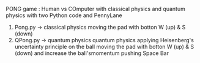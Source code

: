 PONG game : Human vs COmputer with classical physics and quantum physics with two Python code and PennyLane

1) Pong.py  -> classical physics moving the pad with botton W (up) & S (down)
2) QPong.py -> quantum physics quantum physics applying Heisenberg's uncertainty principle on the ball moving the pad with botton W (up) & S (down) and increase the ball'smomentum pushing Space Bar
